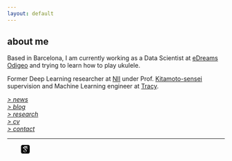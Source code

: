 ```yaml
---
layout: default
---
```


## about me

Based in Barcelona, I am currently working as a Data Scientist at [eDreams Odigeo](https://www.edreamsodigeo.com/) and trying to learn how to play ukulele.

Former Deep Learning researcher at [NII](www.nii.ac.jp/en/) under Prof. [Kitamoto-sensei](http://www.nii.ac.jp/en/faculty/digital_content/kitamoto_asanobu/) supervision and Machine Learning engineer at [Tracy](https://www.linkedin.com/company/tracy). 

[*> news*](news.md) <br/>
[*> blog*](https://medium.com/@lucasrg) <br/>
[*> research*](research.md) <br/>
[*> cv*](cv.md) <br/>
[*> contact*](contact.md)

<hr>
<a href="http://linkedin.com/in/lucasrodes"><i class='fa fa-linkedin'></i></a>
&nbsp;
<a href="http://twitter.com/lucasrodesg"><i class='fa fa-twitter'></i></a>
&nbsp;
<a href="http://github.com/lucasrodes"><i class='fa fa-github'></i></a>
&nbsp;
<a href="https://scholar.google.es/citations?user=5KPcE6QAAAAJ&hl=en"><i class='fa fa-google'></i></a>
&nbsp;
<a href="https://scholar.google.es/citations?user=5KPcE6QAAAAJ&hl=en"><svg height="20" width="20" viewBox="0 0 1755 1755" xmlns="http://www.w3.org/2000/svg"><path transform="translate(0 1610) scale(1 -1)" d="M896.76 1130.189c-27.618 30.838-59.618 46.19-95.802 46.19-40.952 0-72.382-14.738-94.288-44.15-21.906-29.322-32.864-64.848-32.864-106.584 0-35.548 5.998-71.738 18-108.64 11.958-36.886 31.524-69.814 58.954-98.838 27.334-29.096 59.144-43.616 95.284-43.616 40.288 0 71.76 13.502 94.332 40.492 22.476 26.954 33.756 60.98 33.756 101.962 0 34.904-5.954 71.454-17.906 109.664-11.894 38.262-31.752 72.784-59.466 103.52zM1658.858 1512.573c-64.358 64.424-141.86 96.57-232.572 96.57h-1097.142c-90.712 0-168.14-32.146-232.572-96.57-64.424-64.286-96.57-141.86-96.57-232.572v-1097.142c0-90.712 32.146-168.288 96.57-232.712 64.432-64.146 142-96.432 232.572-96.432h1097.142c90.712 0 168.214 32.286 232.572 96.57 64.432 64.432 96.644 141.86 96.644 232.572v1097.142c0 90.712-32.22 168.288-96.644 232.572zM1297.81 1154.159v-392.126c0-18.154-14.856-33.016-33.016-33.016h-12.156c-18.162 0-33.016 14.856-33.016 33.016v392.126c0 16.12-2.34 29.578 20.188 32.41v52.172l-173.43-142.24c2.004-3.716 3.906-6.092 5.712-9.208 15.242-26.976 23.004-60.526 23.004-101.53 0-31.43-5.238-59.662-15.858-84.598-10.57-24.928-23.428-45.29-38.43-60.972-15.002-15.74-30.048-30.128-45.092-43.074-15.046-12.976-27.904-26.506-38.436-40.55-10.614-14-15.894-28.474-15.894-43.476 0-15.024 6.854-30.288 20.524-45.67 13.62-15.426 30.376-30.376 50.19-45.144 19.85-14.666 39.658-30.946 59.472-48.662 19.858-17.694 36.52-40.456 50.14-68.096 13.722-27.744 20.568-58.288 20.568-91.86 0-44.288-11.294-84.282-33.806-119.882-22.58-35.446-51.998-63.73-88.144-84.472-36.242-20.882-75-36.6-116.334-47.214-41.42-10.518-82.52-15.806-123.568-15.806-25.908 0-52.048 1.996-78.336 6.1-26.382 4.096-52.81 11.33-79.426 21.526-26.668 10.262-50.286 22.864-70.758 37.998-20.524 14.98-37.046 34.312-49.716 57.856-12.668 23.552-18.958 50.022-18.958 79.426 0 34.882 9.714 67.24 29.192 97.404 19.478 29.944 45.282 54.952 77.378 74.76 55.998 34.838 143.858 56.364 263.432 64.498-27.334 34.172-41.048 66.334-41.048 96.432 0 17.122 4.476 35.474 13.334 55.288-14.284-1.996-28.994-3.124-44.002-3.124-64.234 0-118.476 20.882-162.524 62.932-44.046 41.976-66.048 94.522-66.048 158.048 0 6.642 0.19 12.492 0.672 18.974h-261.046l393.618 342.17h651.856l-60.24-47.024v-82.996c22.368-2.874 20.004-16.318 20.004-32.394zM900.382 544.929c-7.52 1.36-18.088 2.122-31.708 2.122-29.382 0-58.288-2.596-86.666-7.782-28.38-5.046-56.378-13.568-83.998-25.592-27.722-11.952-50.096-29.528-67.146-52.766-17.144-23.208-25.666-50.542-25.666-81.994 0-29.974 7.52-56.714 22.572-80.004 15.002-23.142 34.808-41.26 59.428-54.236 24.62-12.998 50.432-22.814 77.378-29.264 26.998-6.408 54.476-9.736 82.476-9.736 55.376 0 103.050 12.47 143.046 37.406 39.906 24.928 59.904 63.422 59.904 115.382 0 10.928-1.522 21.686-4.528 32.19-3.138 10.62-6.24 19.712-9.282 27.26-3.050 7.41-8.858 16.332-17.43 26.616-8.522 10.314-15.046 17.934-19.434 23.004-4.476 5.238-12.852 12.712-25.19 22.594-12.236 9.926-20.048 16.114-23.522 18.402-3.43 2.406-12.332 8.908-26.668 19.456-14.328 10.634-22.184 16.274-23.566 16.94z" /></svg></a>

